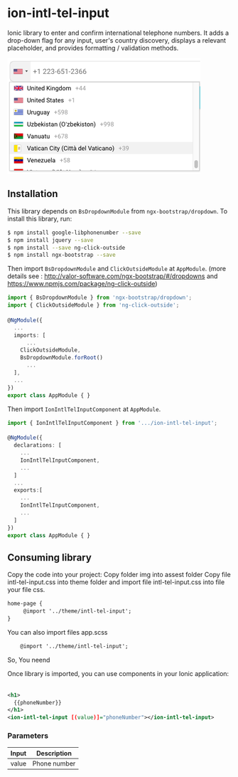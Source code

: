 # ion-intl-tel-input

Ionic library to enter and confirm international telephone numbers. It adds a drop-down flag for any input, user's country discovery, displays a relevant placeholder, and provides formatting / validation methods.

![alt](ion-intl-tel-input.png)

## Installation

This library depends on `BsDropdownModule` from `ngx-bootstrap/dropdown`.
To install this library, run:

```bash
$ npm install google-libphonenumber --save
$ npm install jquery --save
$ npm install --save ng-click-outside
$ npm install ngx-bootstrap --save
```
Then import `BsDropdownModule` and `ClickOutsideModule` at `AppModule`. (more details see : http://valor-software.com/ngx-bootstrap/#/dropdowns and https://www.npmjs.com/package/ng-click-outside)

```typescript
import { BsDropdownModule } from 'ngx-bootstrap/dropdown';
import { ClickOutsideModule } from 'ng-click-outside';

@NgModule({
  ...
  imports: [
      ...
    ClickOutsideModule,
    BsDropdownModule.forRoot()
      ...
  ],
  ...
})
export class AppModule { }
```
Then import `IonIntlTelInputComponent` at `AppModule`.
```typescript
import { IonIntlTelInputComponent } from '.../ion-intl-tel-input';

@NgModule({
  declarations: [
    ...
    IonIntlTelInputComponent,
    ...
  ]
  ...
  exports:[
    ...
    IonIntlTelInputComponent,
    ...
  ]
})
export class AppModule { }
```
## Consuming library

Copy the code into your project:
Copy folder img into assest folder
Copy file intl-tel-input.css into theme folder and import file intl-tel-input.css into file your file css.

```xml
home-page {
     @import '../theme/intl-tel-input';
}

```
You can also import files app.scss

```xml
    @import '../theme/intl-tel-input';
```
 So, You neend

Once library is imported, you can use components in your Ionic application:

```xml

<h1>
  {{phoneNumber}}
</h1>
<ion-intl-tel-input [(value)]="phoneNumber"></ion-intl-tel-input>
```

### Parameters

| Input | Description |
| ------ | ------ |
| value | Phone number |
